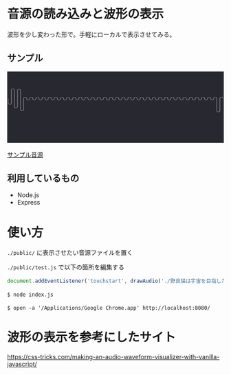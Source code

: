 # 音源の読み込みと波形の表示
波形を少し変わった形で。手軽にローカルで表示させてみる。
## サンプル

![波形サンプル](./README-IMG/2021-12-01%2023.19.03.png)

[サンプル音源](https://dova-s.jp/bgm/play2873.html)

## 利用しているもの
- Node.js
- Express

# 使い方
`./public/` に表示させたい音源ファイルを置く

`./public/test.js` で以下の箇所を編集する

```javascript
document.addEventListener('touchstart', drawAudio('./野良猫は宇宙を目指した.mp3'));
```

`$ node index.js`

`$ open -a '/Applications/Google Chrome.app' http://localhost:8080/`

# 波形の表示を参考にしたサイト
https://css-tricks.com/making-an-audio-waveform-visualizer-with-vanilla-javascript/